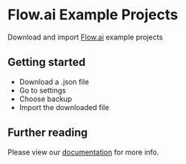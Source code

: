 # Flow.ai Example Projects

Download and import [Flow.ai](https://flow.ai) example projects

## Getting started

- Download a .json file
- Go to settings
- Choose backup
- Import the downloaded file

## Further reading
Please view our [documentation](https://docs.flow.ai) for more info.
